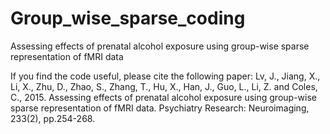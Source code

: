 # Group_wise_sparse_coding
Assessing effects of prenatal alcohol exposure using group-wise sparse representation of fMRI data

If you find the code useful, please cite the following paper:
Lv, J., Jiang, X., Li, X., Zhu, D., Zhao, S., Zhang, T., Hu, X., Han, J., Guo, L., Li, Z. and Coles, C., 2015. Assessing effects of prenatal alcohol exposure using group-wise sparse representation of fMRI data. Psychiatry Research: Neuroimaging, 233(2), pp.254-268.
